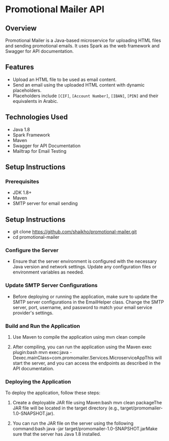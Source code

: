 # Promotional Mailer API

## Overview

Promotional Mailer is a Java-based microservice for uploading HTML files and sending promotional emails. It uses Spark as the web framework and Swagger for API documentation.

## Features

- Upload an HTML file to be used as email content.
- Send an email using the uploaded HTML content with dynamic placeholders.
- Placeholders include `[CIF]`, `[Account Number]`, `[IBAN]`, `[PIN]` and their equivalents in Arabic.

## Technologies Used

- Java 1.8
- Spark Framework
- Maven
- Swagger for API Documentation
- Mailtrap for Email Testing

## Setup Instructions

### Prerequisites

- JDK 1.8+
- Maven
- SMTP server for email sending

## Setup Instructions

- git clone https://github.com/shaikho/promotional-mailer.git
- cd promotional-mailer


### Configure the Server

- Ensure that the server environment is configured with the necessary Java version and network settings. Update any configuration files or environment variables as needed.

### Update SMTP Server Configurations

- Before deploying or running the application, make sure to update the SMTP server configurations in the EmailHelper class. Change the SMTP server, port, username, and password to match your email service provider's settings.

### Build and Run the Application

1.  Use Maven to compile the application using  mvn clean compile
    
2.  After compiling, you can run the application using the Maven exec plugin:bash mvn exec:java -Dexec.mainClass=com.promomailer.Services.MicroserviceAppThis will start the server, and you can access the endpoints as described in the API documentation.
    
### Deploying the Application

To deploy the application, follow these steps:

1.  Create a deployable JAR file using Maven:bash mvn clean packageThe JAR file will be located in the target directory (e.g., target/promomailer-1.0-SNAPSHOT.jar).
    
2.  You can run the JAR file on the server using the following command:bash java -jar target/promomailer-1.0-SNAPSHOT.jarMake sure that the server has Java 1.8 installed.